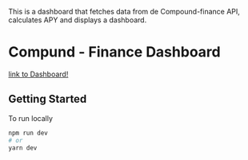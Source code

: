 This is a dashboard that fetches data from de Compound-finance API, calculates APY and displays a dashboard.

# Compund - Finance Dashboard
[link to Dashboard!](https://compound-dashboard-tau.vercel.app/)

## Getting Started
To run locally
```bash
npm run dev
# or
yarn dev
```

